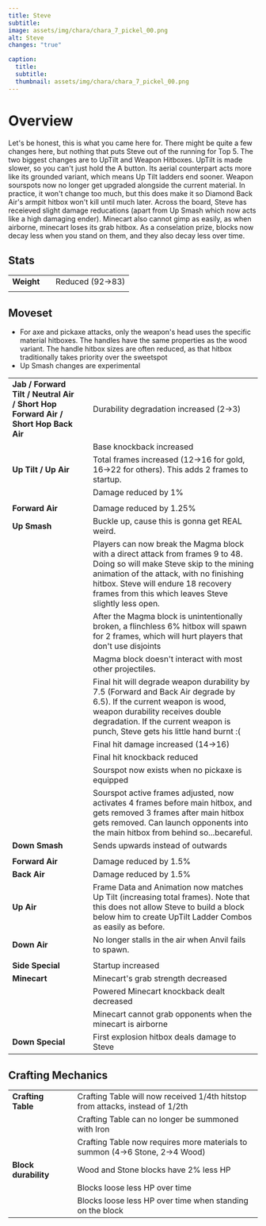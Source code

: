 ```yaml
---
title: Steve
subtitle: 
image: assets/img/chara/chara_7_pickel_00.png
alt: Steve
changes: "true"

caption:
  title:
  subtitle: 
  thumbnail: assets/img/chara/chara_7_pickel_00.png
---
```


# Overview 

Let's be honest, this is what you came here for. There might be quite a few changes here, but nothing that puts Steve out of the running for Top 5. The two biggest changes are to UpTilt and Weapon Hitboxes. UpTilt is made slower, so you can't just hold the A button. Its aerial counterpart acts more like its grounded variant, which means Up Tilt ladders end sooner. Weapon sourspots now no longer get upgraded alongside the current material. In practice, it won't change too much, but this does make it so Diamond Back Air's armpit hitbox won't kill until much later. Across the board, Steve has receieved slight damage reducations (apart from Up Smash which now acts like a high damaging ender). Minecart also cannot gimp as easily, as when airborne, minecart loses its grab hitbox. As a conselation prize, blocks now decay less when you stand on them, and they also decay less over time.


## Stats

| |  |  |
| :----------- | :-----: | ----------- |
| **Weight** | | Reduced (92->83) |
|  | |  |

## Moveset

- For axe and pickaxe attacks, only the weapon's head uses the specific material hitboxes. The handles have the same properties as the wood variant. The handle hitbox sizes are often reduced, as that hitbox traditionally takes priority over the sweetspot
- Up Smash changes are experimental

| |  |  |
| :----------- | :-----: | ----------- |
| **Jab / Forward Tilt / Neutral Air / Short Hop Forward Air / Short Hop Back Air** | | Durability degradation increased (2->3) |
| | | Base knockback increased |
| **Up Tilt / Up Air** | | Total frames increased (12->16 for gold, 16->22 for others). This adds 2 frames to startup. |
| | | Damage reduced by 1% |
|  |  |  |
| **Forward Air** | | Damage reduced by 1.25% |
| **Up Smash** | | Buckle up, cause this is gonna get REAL weird. |
| | | Players can now break the Magma block with a direct attack from frames 9 to 48. Doing so will make Steve skip to the mining animation of the attack, with no finishing hitbox. Steve will endure 18 recovery frames from this which leaves Steve slightly less open. |
| | | After the Magma block is unintentionally broken, a flinchless 6% hitbox will spawn for 2 frames, which will hurt players that don't use disjoints |
| | | Magma block doesn't interact with most other projectiles. |
| | | Final hit will degrade weapon durability by 7.5 (Forward and Back Air degrade by 6.5). If the current weapon is wood, weapon durability receives double degradation. If the current weapon is punch, Steve gets his little hand burnt :( |
| | | Final hit damage increased (14->16) |
| | | Final hit knockback reduced |
| | | Sourspot now exists when no pickaxe is equipped |
| | | Sourspot active frames adjusted, now activates 4 frames before main hitbox, and gets removed 3 frames after main hitbox gets removed. Can launch opponents into the main hitbox from behind so...becareful. |
| **Down Smash** | | Sends upwards instead of outwards |
|  |  |  |
| **Forward Air** | | Damage reduced by 1.5% |
| **Back Air** | | Damage reduced by 1.5% |
| **Up Air** | | Frame Data and Animation now matches Up Tilt (increasing total frames). Note that this does not allow Steve to build a block below him to create UpTilt Ladder Combos as easily as before. |
| **Down Air** | | No longer stalls in the air when Anvil fails to spawn. |
|  |  |  |
| **Side Special** | | Startup increased |
| **Minecart** | | Minecart's grab strength decreased |
| | | Powered Minecart knockback dealt decreased |
| | | Minecart cannot grab opponents when the minecart is airborne |
| **Down Special** | | First explosion hitbox deals damage to Steve |

## Crafting Mechanics

| |  |  |
| :----------- | :-----: | ----------- |
| **Crafting Table** | | Crafting Table will now received 1/4th hitstop from attacks, instead of 1/2th |
| | | Crafting Table can no longer be summoned with Iron |
| | | Crafting Table now requires more materials to summon (4->6 Stone, 2->4 Wood) |
| **Block durability** | | Wood and Stone blocks have 2% less HP |
| | | Blocks loose less HP over time |
| | | Blocks loose less HP over time when standing on the block |

